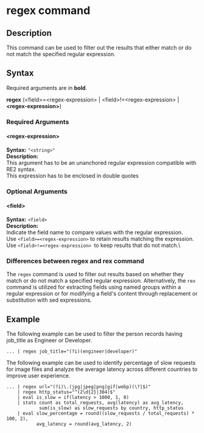 # regex command

## Description

This command can be used to filter out the results that either match or do not match the specified regular expression.


## Syntax
Required arguments are in **bold**.

**regex**
(\<field\>=\<regex-expression\> | \<field\>!=\<regex-expression\> | **\<regex-expression\>**)


### Required Arguments

#### \<regex-expression\>

**Syntax:** `"<string>"`\
**Description:** \
This argument has to be an unanchored regular expression compatible with RE2 syntax.\
This expression has to be enclosed in double quotes


### Optional Arguments

#### \<field\>

**Syntax:** `<field>`\
**Description:** \
Indicate the field name to compare values with the regular expression. \
Use `<field>=<regex-expression>` to retain results matching the expression.\
Use `<field>!=<regex-expression> `to keep results that do not match.\
<!-- 
**Default value:** `*`. It means that it would search for this regular expression on all the fields and retain the result if any of them matches. -->


### Differences between regex and rex command

The `regex` command is used to filter out results based on whether they match or do not match a specified regular expression. 
Alternatively, the `rex` command is utilized for extracting fields using named groups within a regular expression or for modifying a field's content through replacement or substitution with sed expressions.



## Example

The following example can be used to filter the person records having job_title as Engineer or Developer.
```
... | regex job_title="(?i)(engineer|developer)"
```


The following example can be used to identify percentage of slow requests for image files and analyze the average latency across different countries to improve user experience.

```
... | regex url="(?i)\.(jpg|jpeg|png|gif|webp)(\?|$)" 
    | regex http_status="^(2\d{2}|304)$" 
    | eval is_slow = if(latency > 1000, 1, 0) 
    | stats count as total_requests, avg(latency) as avg_latency, 
            sum(is_slow) as slow_requests by country, http_status 
    | eval slow_percentage = round((slow_requests / total_requests) * 100, 2), 
           avg_latency = round(avg_latency, 2)
```





